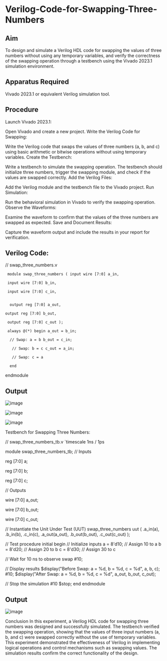 # Verilog-Code-for-Swapping-Three-Numbers
## Aim
To design and simulate a Verilog HDL code for swapping the values of three numbers without using any temporary variables, and verify the correctness of the swapping operation through a testbench using the Vivado 2023.1 simulation environment.

## Apparatus Required
Vivado 2023.1 or equivalent Verilog simulation tool.

## Procedure
Launch Vivado 2023.1:

Open Vivado and create a new project.
Write the Verilog Code for Swapping:

Write the Verilog code that swaps the values of three numbers (a, b, and c) using basic arithmetic or bitwise operations without using temporary variables.
Create the Testbench:

Write a testbench to simulate the swapping operation. The testbench should initialize three numbers, trigger the swapping module, and check if the values are swapped correctly.
Add the Verilog Files:

Add the Verilog module and the testbench file to the Vivado project.
Run Simulation:

Run the behavioral simulation in Vivado to verify the swapping operation.
Observe the Waveforms:

Examine the waveform to confirm that the values of the three numbers are swapped as expected.
Save and Document Results:

Capture the waveform output and include the results in your report for verification.

## Verilog Code:

 // swap_three_numbers.v 

     module swap_three_numbers ( input wire [7:0] a_in,

     input wire [7:0] b_in,

     input wire [7:0] c_in,


      output reg [7:0] a_out,

    output reg [7:0] b_out, 

     output reg [7:0] c_out );

     always @(*) begin a_out = b_in;

      // Swap: a = b b_out = c_in;

       // Swap: b = c c_out = a_in;

       // Swap: c = a 

      end

endmodule



## Output

![image](https://github.com/user-attachments/assets/02459f6b-e176-4ee8-bb0a-f89e59b851eb)















 ![image](https://github.com/user-attachments/assets/cefd3230-4294-4125-b2a9-a9bd2ff50aeb)











  ![image](https://github.com/user-attachments/assets/fe00419a-7a2d-49c9-80a6-d9b9115cd7f1)








Testbench for Swapping Three Numbers:

// swap_three_numbers_tb.v
`timescale 1ns / 1ps

module swap_three_numbers_tb;
 // Inputs

  reg [7:0] a;

  reg [7:0] b;

   reg [7:0] c;


  // Outputs

  wire [7:0] a_out;

  wire [7:0] b_out;

  wire [7:0] c_out;


   // Instantiate the Unit Under Test (UUT)
  swap_three_numbers uut (
.a_in(a),
.b_in(b),
.c_in(c),
.a_out(a_out),
.b_out(b_out),
.c_out(c_out)
 );
   
   // Test procedure
initial begin
// Initialize inputs
a = 8'd10; // Assign 10 to a
b = 8'd20; // Assign 20 to b
c = 8'd30; // Assign 30 to c

// Wait for 10 ns to observe swap
#10;

// Display results
$display("Before Swap: a = %d, b = %d, c = %d", a, b, c);
#10;
$display("After Swap: a = %d, b = %d, c = %d", a_out, b_out, c_out);

// Stop the simulation
#10 $stop;
 end
endmodule

## Output

 ![image](https://github.com/user-attachments/assets/772d225f-0321-408f-9f31-7bbd3287cd7a)





Conclusion
In this experiment, a Verilog HDL code for swapping three numbers was designed and successfully simulated. The testbench verified the swapping operation, showing that the values of three input numbers (a, b, and c) were swapped correctly without the use of temporary variables. This experiment demonstrated the effectiveness of Verilog in implementing logical operations and control mechanisms such as swapping values. The simulation results confirm the correct functionality of the design.
